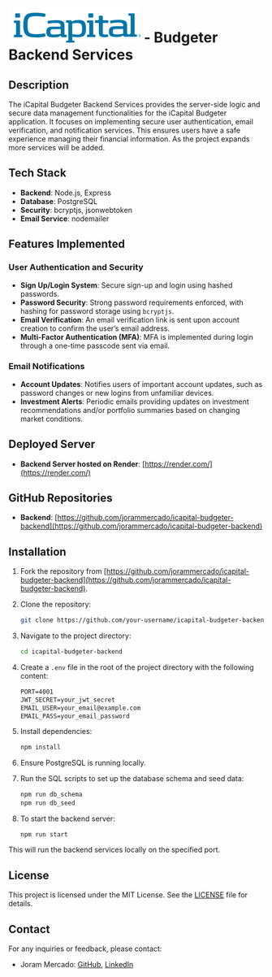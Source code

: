 # <img src="./icapital-logo-full-name.svg" alt="iCapital Logo"> - Budgeter Backend Services

## Description

The iCapital Budgeter Backend Services provides the server-side logic and secure data management functionalities for the iCapital Budgeter application. It focuses on implementing secure user authentication, email verification, and notification services. This ensures users have a safe experience managing their financial information. As the project expands more services will be added.

## Tech Stack

- **Backend**: Node.js, Express
- **Database**: PostgreSQL
- **Security**: bcryptjs, jsonwebtoken
- **Email Service**: nodemailer

## Features Implemented

### User Authentication and Security
- **Sign Up/Login System**: Secure sign-up and login using hashed passwords.
- **Password Security**: Strong password requirements enforced, with hashing for password storage using `bcryptjs`.
- **Email Verification**: An email verification link is sent upon account creation to confirm the user’s email address.
- **Multi-Factor Authentication (MFA)**: MFA is implemented during login through a one-time passcode sent via email.

### Email Notifications
- **Account Updates**: Notifies users of important account updates, such as password changes or new logins from unfamiliar devices.
- **Investment Alerts**: Periodic emails providing updates on investment recommendations and/or portfolio summaries based on changing market conditions.

## Deployed Server
- **Backend Server hosted on Render**: [https://render.com/](https://render.com/)

## GitHub Repositories
- **Backend**: [https://github.com/jorammercado/icapital-budgeter-backend](https://github.com/jorammercado/icapital-budgeter-backend)

## Installation

1. Fork the repository from [https://github.com/jorammercado/icapital-budgeter-backend](https://github.com/jorammercado/icapital-budgeter-backend).

2. Clone the repository:
   ```bash
   git clone https://github.com/your-username/icapital-budgeter-backend.git
   ```

3. Navigate to the project directory:
   ```bash
   cd icapital-budgeter-backend
   ```

4. Create a `.env` file in the root of the project directory with the following content:
   ```
   PORT=4001
   JWT_SECRET=your_jwt_secret
   EMAIL_USER=your_email@example.com
   EMAIL_PASS=your_email_password
   ```

5. Install dependencies:
   ```bash
   npm install
   ```

6. Ensure PostgreSQL is running locally.

7. Run the SQL scripts to set up the database schema and seed data:
   ```bash
   npm run db_schema
   npm run db_seed
   ```

8. To start the backend server:
   ```bash
   npm run start
   ```

This will run the backend services locally on the specified port.

## License
This project is licensed under the MIT License. See the [LICENSE](https://opensource.org/license/mit) file for details.

## Contact
For any inquiries or feedback, please contact:

- Joram Mercado: [GitHub](https://github.com/jorammercado), [LinkedIn](https://www.linkedin.com/in/jorammercado)
